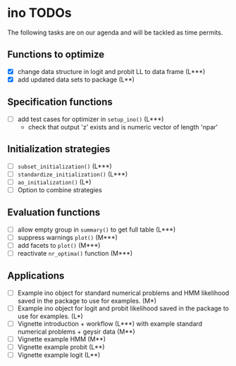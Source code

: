 # ino TODOs

The following tasks are on our agenda and will be tackled as time permits.

## Functions to optimize

- [x] change data structure in logit and probit LL to data frame (L***)
- [x] add updated data sets to package (L**)

## Specification functions

- [ ] add test cases for optimizer in `setup_ino()` (L***)
  - check that output 'z' exists and is numeric vector of length 'npar'
      
## Initialization strategies

- [ ] `subset_initialization()` (L***)
- [ ] `standardize_initialization()` (L***)
- [ ] `ao_initialization()` (L*)
- [ ] Option to combine strategies

## Evaluation functions

- [ ] allow empty group in `summary()` to get full table (L***)
- [ ] suppress warnings `plot()` (M***)
- [ ] add facets to `plot()` (M***)
- [ ] reactivate `nr_optima()` function (M***)

## Applications

- [ ] Example ino object for standard numerical problems and HMM likelihood saved in the package to use for examples. (M*)
- [ ] Example ino object for logit and probit likelihood saved in the package to use for examples. (L*)
- [ ] Vignette introduction + workflow (L\*\*\*) with example standard numerical problems + geysir data (M**)
- [ ] Vignette example HMM (M**)
- [ ] Vignette example probit (L**)
- [ ] Vignette example logit (L**)

